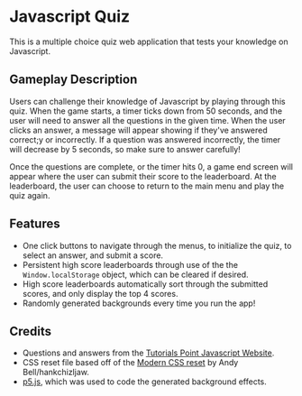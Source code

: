 # Javascript Quiz

This is a multiple choice quiz web application that tests your knowledge on Javascript.

## Gameplay Description

Users can challenge their knowledge of Javascript by playing through this quiz. When the game starts, a timer ticks down from 50 seconds, and the user will need to answer all the questions in the given time. When the user clicks an answer, a message will appear showing if they've answered correct;y or incorrectly. If a question was answered incorrectly, the timer will decrease by 5 seconds, so make sure to answer carefully! 

Once the questions are complete, or the timer hits 0, a game end screen will appear where the user can submit their score to the leaderboard. At the leaderboard, the user can choose to return to the main menu and play the quiz again.

## Features

* One click buttons to navigate through the menus, to initialize the quiz, to select an answer, and submit a score.
* Persistent high score leaderboards through use of the the `Window.localStorage` object, which can be cleared if desired.
* High score leaderboards automatically sort through the submitted scores, and only display the top 4 scores.
* Randomly generated backgrounds every time you run the app!

## Credits

* Questions and answers from the <a href="https://www.tutorialspoint.com/javascript/javascript_online_quiz.htm">Tutorials Point Javascript Website</a>.
* CSS reset file based off of the <a href="https://github.com/hankchizljaw/modern-css-reset">Modern CSS reset</a> by Andy Bell/hankchizljaw.
* <a href="https://p5js.org">p5.js</a>, which was used to code the generated background effects.